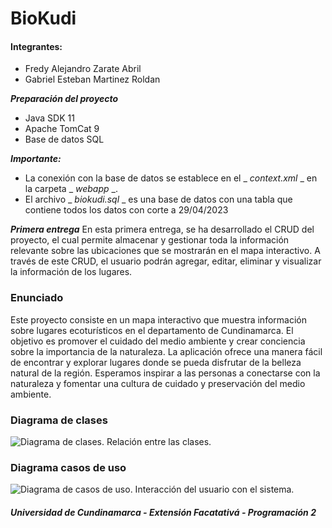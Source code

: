 # BioKudi
#### Integrantes:
- Fredy Alejandro Zarate Abril
- Gabriel Esteban Martinez Roldan

***Preparación del proyecto***
* Java SDK 11
* Apache TomCat 9
* Base de datos SQL

***Importante:***
* La conexión con la base de datos se establece en el _ _context.xml_ _ en la carpeta _ _webapp_ _.
* El archivo _ _biokudi.sql_ _ es una base de datos con una tabla que contiene todos los datos con corte a 29/04/2023

***Primera entrega***
En esta primera entrega, se ha desarrollado el CRUD del proyecto, el cual permite almacenar y gestionar toda la información relevante sobre las ubicaciones que se mostrarán en el mapa interactivo. A través de este CRUD, el usuario podrán agregar, editar, eliminar y visualizar la información de los lugares.

### Enunciado
Este proyecto consiste en un mapa interactivo que muestra información sobre lugares ecoturísticos en el departamento de Cundinamarca. El objetivo es promover el cuidado del medio ambiente y crear conciencia sobre la importancia de la naturaleza. La aplicación ofrece una manera fácil de encontrar y explorar lugares donde se pueda disfrutar de la belleza natural de la región. Esperamos inspirar a las personas a conectarse con la naturaleza y fomentar una cultura de cuidado y preservación del medio ambiente.

### Diagrama de clases
![Diagrama de clases. Relación entre las clases.]()

### Diagrama casos de uso
![Diagrama de casos de uso. Interacción del usuario con el sistema.]()

##### Universidad de Cundinamarca - Extensión Facatativá - Programación 2